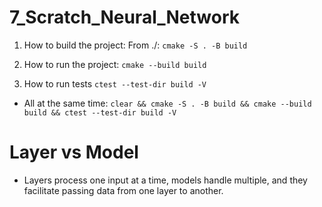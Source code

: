 # 7_Scratch_Neural_Network
 
1. How to build the project:
From ./:
`cmake -S . -B build`

2. How to run the project:
`cmake --build build`

3. How to run tests
`ctest --test-dir build -V`

* All at the same time:
`clear && cmake -S . -B build && cmake --build build && ctest --test-dir build -V`

# Layer vs Model
* Layers process one input at a time, models handle multiple, and they facilitate passing data from one layer to another.
